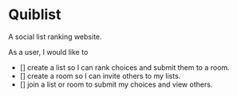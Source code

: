 # Quiblist
A social list ranking website. 

As a user, I would like to 
- [] create a list so I can rank choices and submit them to a room.
- [] create a room so I can invite others to my lists.
- [] join a list or room to submit my choices and view others. 
